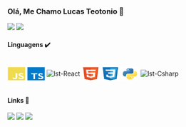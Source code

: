 ### Olá, Me Chamo Lucas Teotonio 👋

<div>
   <img height="150em" src="https://github-readme-stats.vercel.app/api?username=lucasteotonio7&show_icons=true&theme=tokyonight&include_all_commits=true&count_private=true&hide=stars"/>
   <img height="150em" src="https://github-readme-stats.vercel.app/api/top-langs/?username=lucasteotonio7&layout=compact&langs_count=7&theme=tokyonight"/>
<div/>
   
#### Linguagens ✔️
   
<div style="display: inline_block"><br>
  <img align="center" alt="lst-Js" height="30" width="40" src="https://raw.githubusercontent.com/devicons/devicon/master/icons/javascript/javascript-plain.svg">
  <img align="center" alt="lst-Ts" height="30" width="40" src="https://raw.githubusercontent.com/devicons/devicon/master/icons/typescript/typescript-plain.svg">
  <img align="center" alt="lst-React" height="30" width="40" src="https://cdn.worldvectorlogo.com/logos/angular-icon-1.svg">
  <img align="center" alt="lst-HTML" height="30" width="40" src="https://raw.githubusercontent.com/devicons/devicon/master/icons/html5/html5-original.svg">
  <img align="center" alt="lst-CSS" height="30" width="40" src="https://raw.githubusercontent.com/devicons/devicon/master/icons/css3/css3-original.svg">
  <img align="center" alt="lst-Python" height="30" width="40" src="https://raw.githubusercontent.com/devicons/devicon/master/icons/python/python-original.svg">
  <img align="center" alt="lst-Csharp" height="30" width="40" src="https://iconape.com/wp-content/files/ha/55171/svg/django.svg">
</div>
<br>
   
#### Links 🔗
   
<div> 
  <a href="https://www.instagram.com/lucasteotonio7" target="_blank"><img src="https://img.shields.io/badge/-Instagram-%23E4405F?style=for-the-badge&logo=instagram&logoColor=white" target="_blank"></a>
  <a href = "mailto:lucas-santos-teo@hotmail.com"><img src="https://img.shields.io/badge/Outlook-0078D4?style=for-the-badge&logo=microsoft-outlook&logoColor=white" target="_blank"></a>
  <a href="https://www.linkedin.com/in/lucas-teotonio-25b2571a0/" target="_blank"><img src="https://img.shields.io/badge/-LinkedIn-%230077B5?style=for-the-badge&logo=linkedin&logoColor=white" target="_blank"></a>
</div>
